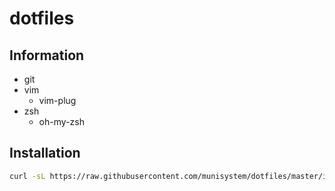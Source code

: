 dotfiles
=====

## Information

  - git
  - vim
    - vim-plug
  - zsh
    - oh-my-zsh

## Installation

```sh
curl -sL https://raw.githubusercontent.com/munisystem/dotfiles/master/install.sh | sh
```
